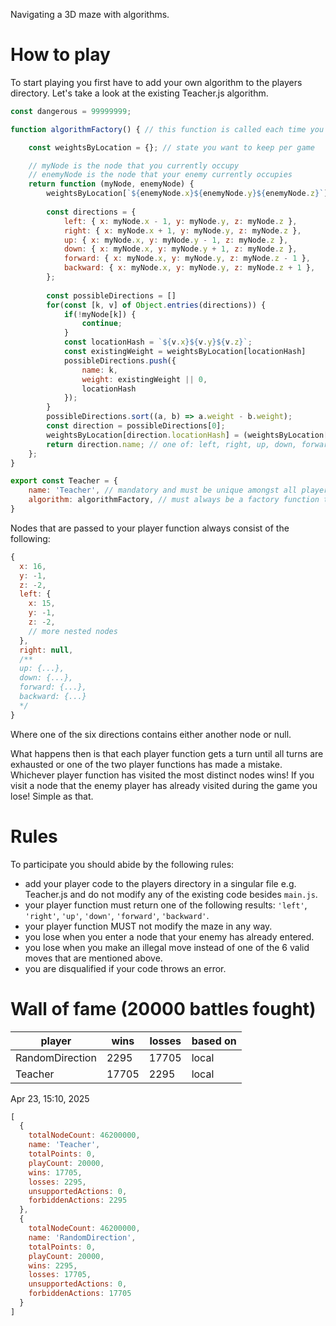Navigating a 3D maze with algorithms.

# How to play
To start playing you first have to add your own algorithm to the players directory.
Let's take a look at the existing Teacher.js algorithm.
```javascript
const dangerous = 99999999;

function algorithmFactory() { // this function is called each time you play a new game against an other algorithm

    const weightsByLocation = {}; // state you want to keep per game

    // myNode is the node that you currently occupy
    // enemyNode is the node that your enemy currently occupies
    return function (myNode, enemyNode) {
        weightsByLocation[`${enemyNode.x}${enemyNode.y}${enemyNode.z}`] = dangerous;
       
        const directions = {
            left: { x: myNode.x - 1, y: myNode.y, z: myNode.z },
            right: { x: myNode.x + 1, y: myNode.y, z: myNode.z },
            up: { x: myNode.x, y: myNode.y - 1, z: myNode.z },
            down: { x: myNode.x, y: myNode.y + 1, z: myNode.z },
            forward: { x: myNode.x, y: myNode.y, z: myNode.z - 1 },
            backward: { x: myNode.x, y: myNode.y, z: myNode.z + 1 },
        };
    
        const possibleDirections = []
        for(const [k, v] of Object.entries(directions)) {
            if(!myNode[k]) {
                continue;
            }
            const locationHash = `${v.x}${v.y}${v.z}`;
            const existingWeight = weightsByLocation[locationHash]
            possibleDirections.push({
                name: k,
                weight: existingWeight || 0,
                locationHash
            });
        }
        possibleDirections.sort((a, b) => a.weight - b.weight);
        const direction = possibleDirections[0];
        weightsByLocation[direction.locationHash] = (weightsByLocation[direction.locationHash] || 0) + 1;
        return direction.name; // one of: left, right, up, down, forward, backward
    };
}

export const Teacher = {
    name: 'Teacher', // mandatory and must be unique amongst all player
    algorithm: algorithmFactory, // must always be a factory function that returns the player function
}
```

Nodes that are passed to your player function always consist of the following:
```javascript
{
  x: 16,
  y: -1,
  z: -2,
  left: {
    x: 15,
    y: -1,
    z: -2,
    // more nested nodes
  },
  right: null,
  /**
  up: {...},
  down: {...},
  forward: {...},
  backward: {...}
  */
}
```
Where one of the six directions contains either another node or null.

What happens then is that each player function gets a turn until all turns are exhausted or one of the two player functions has made a mistake. Whichever player function has visited the most distinct nodes wins!
If you visit a node that the enemy player has already visited during the game you lose!
Simple as that.

# Rules
To participate you should abide by the following rules:
- add your player code to the players directory in a singular file e.g. Teacher.js and do not modify any of the existing code besides `main.js`.
- your player function must return one of the following results: `'left'`, `'right'`, `'up'`, `'down'`, `'forward'`, `'backward'`.
- your player function MUST not modify the maze in any way.
- you lose when you enter a node that your enemy has already entered.
- you lose when you make an illegal move instead of one of the 6 valid moves that are mentioned above.
- you are disqualified if your code throws an error.



# Wall of fame (20000 battles fought)
player          | wins     | losses     | based on 
----------------|----------|------------|----------|
RandomDirection | 2295     | 17705      | local
Teacher         | 17705    | 2295       | local

Apr 23, 15:10, 2025
```javascript
[
  {
    totalNodeCount: 46200000,
    name: 'Teacher',
    totalPoints: 0,
    playCount: 20000,
    wins: 17705,
    losses: 2295,
    unsupportedActions: 0,
    forbiddenActions: 2295
  },
  {
    totalNodeCount: 46200000,
    name: 'RandomDirection',
    totalPoints: 0,
    playCount: 20000,
    wins: 2295,
    losses: 17705,
    unsupportedActions: 0,
    forbiddenActions: 17705
  }
]
```